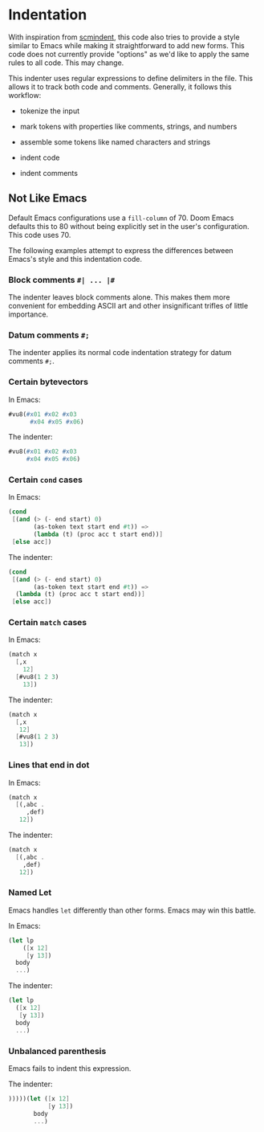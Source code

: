 # Indentation

With inspiration from
[scmindent](https://github.com/ds26gte/scmindent), this code also
tries to provide a style similar to Emacs while making it
straightforward to add new forms.  This code does not currently
provide "options" as we'd like to apply the same rules to all
code. This may change.

This indenter uses regular expressions to define delimiters in the
file. This allows it to track both code and comments. Generally, it
follows this workflow:

* tokenize the input

* mark tokens with properties like comments, strings, and numbers

* assemble some tokens like named characters and strings

* indent code

* indent comments

## Not Like Emacs

Default Emacs configurations use a `fill-column` of 70. Doom Emacs
defaults this to 80 without being explicitly set in the user's
configuration. This code uses 70.

The following examples attempt to express the differences between
Emacs's style and this indentation code.

### Block comments `#| ... |#`

The indenter leaves block comments alone. This makes them more
convenient for embedding ASCII art and other insignificant trifles of
little importance.

### Datum comments `#;`

The indenter applies its normal code indentation strategy for datum
comments `#;`.

### Certain bytevectors

In Emacs:
``` scheme
#vu8(#x01 #x02 #x03
      #x04 #x05 #x06)
```

The indenter:
``` scheme
#vu8(#x01 #x02 #x03
     #x04 #x05 #x06)
```

### Certain `cond` cases

In Emacs:
``` scheme
(cond
 [(and (> (- end start) 0)
       (as-token text start end #t)) =>
       (lambda (t) (proc acc t start end))]
 [else acc])
```

The indenter:
``` scheme
(cond
 [(and (> (- end start) 0)
       (as-token text start end #t)) =>
  (lambda (t) (proc acc t start end))]
 [else acc])
```

### Certain `match` cases

In Emacs:
``` scheme
(match x
  [,x
    12]
  [#vu8(1 2 3)
    13])
```

The indenter:
``` scheme
(match x
  [,x
   12]
  [#vu8(1 2 3)
   13])
```

### Lines that end in dot

In Emacs:
``` scheme
(match x
  [(,abc .
     ,def)
   12])
```

The indenter:
``` scheme
(match x
  [(,abc .
    ,def)
   12])
```

### Named Let

Emacs handles `let` differently than other forms. Emacs may win this
battle.

In Emacs:
``` scheme
(let lp
    ([x 12]
     [y 13])
  body
  ...)
```

The indenter:
``` scheme
(let lp
  ([x 12]
   [y 13])
  body
  ...)
```

### Unbalanced parenthesis

Emacs fails to indent this expression.

The indenter:
``` scheme
)))))(let ([x 12]
           [y 13])
       body
       ...)
```

